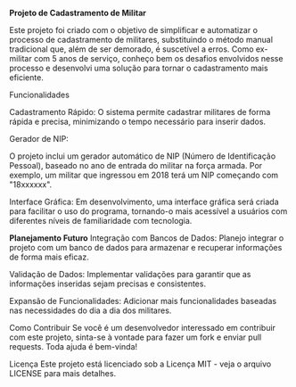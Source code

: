 **Projeto de Cadastramento de Militar**

Este projeto foi criado com o objetivo de simplificar e automatizar o processo de cadastramento de militares, substituindo o método manual tradicional que, além de ser demorado, é suscetível a erros. Como ex-militar com 5 anos de serviço, conheço bem os desafios envolvidos nesse processo e desenvolvi uma solução para tornar o cadastramento mais eficiente.

Funcionalidades

Cadastramento Rápido: O sistema permite cadastrar militares de forma rápida e precisa, minimizando o tempo necessário para inserir dados.

Gerador de NIP: 

O projeto inclui um gerador automático de NIP (Número de Identificação Pessoal), baseado no ano de entrada do militar na força armada. Por exemplo, um militar que ingressou em 2018 terá um NIP começando com "18xxxxxx".

Interface Gráfica: 
Em desenvolvimento, uma interface gráfica será criada para facilitar o uso do programa, tornando-o mais acessível a usuários com diferentes níveis de familiaridade com tecnologia.

**Planejamento Futuro**
Integração com Bancos de Dados:
Planejo integrar o projeto com um banco de dados para armazenar e recuperar informações de forma mais eficaz.

Validação de Dados:
Implementar validações para garantir que as informações inseridas sejam precisas e consistentes.

Expansão de Funcionalidades:
Adicionar mais funcionalidades baseadas nas necessidades do dia a dia dos militares.

Como Contribuir
Se você é um desenvolvedor interessado em contribuir com este projeto, sinta-se à vontade para fazer um fork e enviar pull requests. Toda ajuda é bem-vinda!

Licença
Este projeto está licenciado sob a Licença MIT - veja o arquivo LICENSE para mais detalhes.
